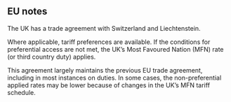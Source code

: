 ## EU notes

 The UK has a trade agreement with Switzerland and Liechtenstein.

Where applicable, tariff preferences are available. If the conditions for preferential access are not met, the UK’s Most Favoured Nation (MFN) rate (or third country duty) applies.

This agreement largely maintains the previous EU trade agreement, including in most instances on duties. In some cases, the non-preferential applied rates may be lower because of changes in the UK’s MFN tariff schedule. 